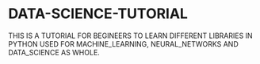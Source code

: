 # DATA-SCIENCE-TUTORIAL
THIS IS A TUTORIAL FOR BEGINEERS TO LEARN DIFFERENT LIBRARIES IN PYTHON USED FOR MACHINE_LEARNING, NEURAL_NETWORKS  AND DATA_SCIENCE AS WHOLE.

